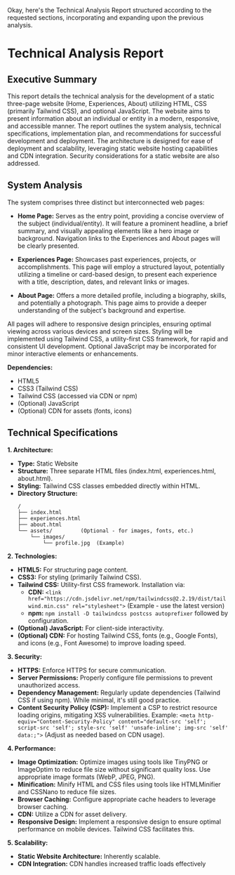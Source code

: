 Okay, here's the Technical Analysis Report structured according to the requested sections, incorporating and expanding upon the previous analysis.

# Technical Analysis Report

## Executive Summary

This report details the technical analysis for the development of a static three-page website (Home, Experiences, About) utilizing HTML, CSS (primarily Tailwind CSS), and optional JavaScript. The website aims to present information about an individual or entity in a modern, responsive, and accessible manner. The report outlines the system analysis, technical specifications, implementation plan, and recommendations for successful development and deployment. The architecture is designed for ease of deployment and scalability, leveraging static website hosting capabilities and CDN integration. Security considerations for a static website are also addressed.

## System Analysis

The system comprises three distinct but interconnected web pages:

*   **Home Page:** Serves as the entry point, providing a concise overview of the subject (individual/entity). It will feature a prominent headline, a brief summary, and visually appealing elements like a hero image or background. Navigation links to the Experiences and About pages will be clearly presented.

*   **Experiences Page:** Showcases past experiences, projects, or accomplishments. This page will employ a structured layout, potentially utilizing a timeline or card-based design, to present each experience with a title, description, dates, and relevant links or images.

*   **About Page:** Offers a more detailed profile, including a biography, skills, and potentially a photograph. This page aims to provide a deeper understanding of the subject's background and expertise.

All pages will adhere to responsive design principles, ensuring optimal viewing across various devices and screen sizes. Styling will be implemented using Tailwind CSS, a utility-first CSS framework, for rapid and consistent UI development. Optional JavaScript may be incorporated for minor interactive elements or enhancements.

**Dependencies:**

*   HTML5
*   CSS3 (Tailwind CSS)
*   Tailwind CSS (accessed via CDN or npm)
*   (Optional) JavaScript
*   (Optional) CDN for assets (fonts, icons)

## Technical Specifications

**1. Architecture:**

*   **Type:** Static Website
*   **Structure:** Three separate HTML files (index.html, experiences.html, about.html).
*   **Styling:** Tailwind CSS classes embedded directly within HTML.
*   **Directory Structure:**
    ```
    /
    ├── index.html
    ├── experiences.html
    ├── about.html
    └── assets/         (Optional - for images, fonts, etc.)
        └── images/
            └── profile.jpg  (Example)
    ```

**2. Technologies:**

*   **HTML5:** For structuring page content.
*   **CSS3:** For styling (primarily Tailwind CSS).
*   **Tailwind CSS:** Utility-first CSS framework. Installation via:
    *   **CDN:**  `<link href="https://cdn.jsdelivr.net/npm/tailwindcss@2.2.19/dist/tailwind.min.css" rel="stylesheet">` (Example - use the latest version)
    *   **npm:** `npm install -D tailwindcss postcss autoprefixer` followed by configuration.
*   **(Optional) JavaScript:** For client-side interactivity.
*   **(Optional) CDN:** For hosting Tailwind CSS, fonts (e.g., Google Fonts), and icons (e.g., Font Awesome) to improve loading speed.

**3. Security:**

*   **HTTPS:** Enforce HTTPS for secure communication.
*   **Server Permissions:** Properly configure file permissions to prevent unauthorized access.
*   **Dependency Management:**  Regularly update dependencies (Tailwind CSS if using npm). While minimal, it's still good practice.
*   **Content Security Policy (CSP):** Implement a CSP to restrict resource loading origins, mitigating XSS vulnerabilities.  Example: `<meta http-equiv="Content-Security-Policy" content="default-src 'self'; script-src 'self'; style-src 'self' 'unsafe-inline'; img-src 'self' data:;">` (Adjust as needed based on CDN usage).

**4. Performance:**

*   **Image Optimization:** Optimize images using tools like TinyPNG or ImageOptim to reduce file size without significant quality loss. Use appropriate image formats (WebP, JPEG, PNG).
*   **Minification:** Minify HTML and CSS files using tools like HTMLMinifier and CSSNano to reduce file sizes.
*   **Browser Caching:** Configure appropriate cache headers to leverage browser caching.
*   **CDN:** Utilize a CDN for asset delivery.
*   **Responsive Design:** Implement a responsive design to ensure optimal performance on mobile devices.  Tailwind CSS facilitates this.

**5. Scalability:**

*   **Static Website Architecture:** Inherently scalable.
*   **CDN Integration:**  CDN handles increased traffic loads effectively